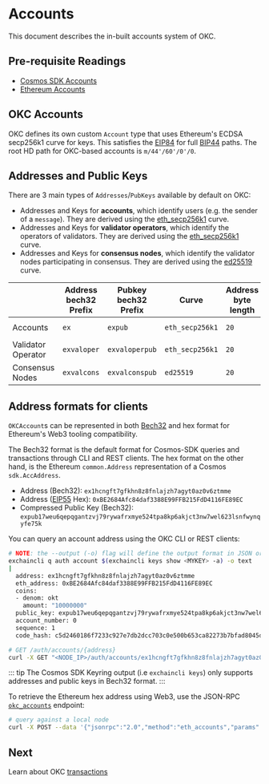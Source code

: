 
# Accounts

This document describes the in-built accounts system of OKC. 

## Pre-requisite Readings

- [Cosmos SDK Accounts](https://docs.cosmos.network/master/basics/accounts.html) 
- [Ethereum Accounts](https://ethereum.org/en/whitepaper/#ethereum-accounts) 

## OKC Accounts

OKC defines its own custom `Account` type that uses Ethereum's ECDSA secp256k1 curve for keys. This
satisfies the [EIP84](https://github.com/ethereum/EIPs/issues/84) for full [BIP44](https://github.com/bitcoin/bips/blob/master/bip-0044.mediawiki) paths.
The root HD path for OKC-based accounts is `m/44'/60'/0'/0`.


## Addresses and Public Keys

There are 3 main types of `Addresses`/`PubKeys` available by default on OKC:

- Addresses and Keys for **accounts**, which identify users (e.g. the sender of a `message`). They are derived using the [eth_secp256k1](https://cryptobook.nakov.com/digital-signatures/ecdsa-sign-verify-messages) curve.
- Addresses and Keys for **validator operators**, which identify the operators of validators. They are derived using the [eth_secp256k1](https://cryptobook.nakov.com/digital-signatures/ecdsa-sign-verify-messages) curve.
- Addresses and Keys for **consensus nodes**, which identify the validator nodes participating in consensus. They are derived using the [ed25519](https://cryptobook.nakov.com/digital-signatures/eddsa-and-ed25519) curve.

|                    | Address bech32 Prefix | Pubkey bech32 Prefix | Curve           | Address byte length | Pubkey byte length |
|--------------------|-----------------------|----------------------|-----------------|---------------------|--------------------|
| Accounts           | `ex`                 | `expub`             | `eth_secp256k1` | `20`                | `33` (compressed)  |
| Validator Operator | `exvaloper`          | `exvaloperpub`      | `eth_secp256k1` | `20`                | `33` (compressed)  |
| Consensus Nodes    | `exvalcons`          | `exvalconspub`      | `ed25519`       | `20`                | `32`               |

## Address formats for clients

`OKCAccount`s can be represented in both [Bech32](https://en.bitcoin.it/wiki/Bech32) and hex format for Ethereum's Web3 tooling compatibility.

The Bech32 format is the default format for Cosmos-SDK queries and transactions through CLI and REST
clients. The hex format on the other hand, is the Ethereum `common.Address` representation of a
Cosmos `sdk.AccAddress`.

- Address (Bech32): `ex1hcngft7gfkhn8z8fnlajzh7agyt0az0v6ztmme`
- Address ([EIP55](https://eips.ethereum.org/EIPS/eip-55) Hex): `0xBE2684Afc84daf3388E99FFB215FdD4116FE89EC`
- Compressed Public Key (Bech32): `expub17weu6qepqgantzvj79rywafrxmye524tpa8kp6akjct3nw7wel623lsnfwynqyfe75k`

You can query an account address using the OKC CLI or REST clients:

```bash
# NOTE: the --output (-o) flag will define the output format in JSON or YAML (text)
exchaincli q auth account $(exchaincli keys show <MYKEY> -a) -o text
|
  address: ex1hcngft7gfkhn8z8fnlajzh7agyt0az0v6ztmme
  eth_address: 0xBE2684Afc84daf3388E99FFB215FdD4116FE89EC
  coins:
  - denom: okt
    amount: "10000000"
  public_key: expub17weu6qepqgantzvj79rywafrxmye524tpa8kp6akjct3nw7wel623lsnfwynqyfe75k
  account_number: 0
  sequence: 1
  code_hash: c5d2460186f7233c927e7db2dcc703c0e500b653ca82273b7bfad8045d85a470
```

``` bash
# GET /auth/accounts/{address}
curl -X GET "<NODE_IP>/auth/accounts/ex1hcngft7gfkhn8z8fnlajzh7agyt0az0v6ztmme" -H "accept: application/json"
```

::: tip
The Cosmos SDK Keyring output (i.e `exchaincli keys`) only supports addresses and public keys in Bech32 format.
:::

To retrieve the Ethereum hex address using Web3, use the JSON-RPC [`okc_accounts`](./json_rpc.md#eth_accounts) endpoint:

```bash
# query against a local node
curl -X POST --data '{"jsonrpc":"2.0","method":"eth_accounts","params":[],"id":1}' -H "Content-Type: application/json" http://localhost:26664
```

## Next 

Learn about OKC [transactions](./transactions.md) 
